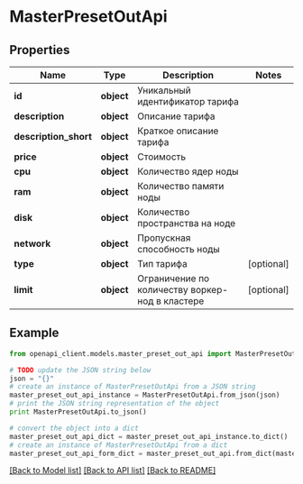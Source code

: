 # MasterPresetOutApi


## Properties
Name | Type | Description | Notes
------------ | ------------- | ------------- | -------------
**id** | **object** | Уникальный идентификатор тарифа | 
**description** | **object** | Описание тарифа | 
**description_short** | **object** | Краткое описание тарифа | 
**price** | **object** | Стоимость | 
**cpu** | **object** | Количество ядер ноды | 
**ram** | **object** | Количество памяти ноды | 
**disk** | **object** | Количество пространства на ноде | 
**network** | **object** | Пропускная способность ноды | 
**type** | **object** | Тип тарифа | [optional] 
**limit** | **object** | Ограничение по количеству воркер-нод в кластере | [optional] 

## Example

```python
from openapi_client.models.master_preset_out_api import MasterPresetOutApi

# TODO update the JSON string below
json = "{}"
# create an instance of MasterPresetOutApi from a JSON string
master_preset_out_api_instance = MasterPresetOutApi.from_json(json)
# print the JSON string representation of the object
print MasterPresetOutApi.to_json()

# convert the object into a dict
master_preset_out_api_dict = master_preset_out_api_instance.to_dict()
# create an instance of MasterPresetOutApi from a dict
master_preset_out_api_form_dict = master_preset_out_api.from_dict(master_preset_out_api_dict)
```
[[Back to Model list]](../README.md#documentation-for-models) [[Back to API list]](../README.md#documentation-for-api-endpoints) [[Back to README]](../README.md)



